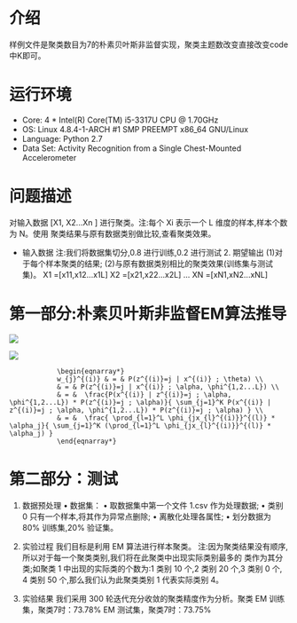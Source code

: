 # 介绍
样例文件是聚类数目为7的朴素贝叶斯非监督实现，聚类主题数改变直接改变code中K即可。

# 运行环境
* Core: 4 * Intel(R) Core(TM) i5-3317U CPU @ 1.70GHz
* OS: Linux 4.8.4-1-ARCH #1 SMP PREEMPT x86_64 GNU/Linux
* Language: Python 2.7
* Data Set: Activity Recognition from a Single Chest-Mounted Accelerometer

# 问题描述
对输入数据 [X1, X2...Xn ] 进行聚类。注:每个 Xi 表示一个 L 维度的样本,样本个数为 N。使用 聚类结果与原有数据类别做比较,查看聚类效果。

* 输入数据
注:我们将数据集切分,0.8 进行训练,0.2 进行测试 2. 期望输出
(1)对于每个样本聚类的结果; (2)与原有数据类别相比的聚类效果(训练集与测试集)。
X1 =[x11,x12...x1L] X2 =[x21,x22...x2L] ...
XN =[xN1,xN2...xNL]

# 第一部分:朴素贝叶斯非监督EM算法推导

![](https://github.com/songjs1993/model/edit/master/Naive_Bayesian_EM/1.png)  

![](https://github.com/songjs1993/model/edit/master/Naive_Bayesian_EM/2.png)  


				\begin{eqnarray*}
				w_{j}^{(i)} & = & P(z^{(i)}=j | x^{(i)} ; \theta) \\
				& = & P(z^{(i)}=j | x^{(i)} ; \alpha, \phi^{1,2...L}) \\
				& = &  \frac{P(x^{(i)} | z^{(i)}=j ; \alpha, \phi^{1,2...L}) * P(z^{(i)}=j ; \alpha)}{ \sum_{j=1}^K P(x^{(i)} | z^{(i)}=j ; \alpha, \phi^{1,2...L}) * P(z^{(i)}=j ; \alpha) } \\
				& = &  \frac{ \prod_{l=1}^L \phi_{jx_{l}^{(i)}}^{(l)} * \alpha_j}{ \sum_{j=1}^K (\prod_{l=1}^L \phi_{jx_{l}^{(i)}}^{(l)} * \alpha_j) }			
				\end{eqnarray*}		



# 第二部分：测试

1. 数据预处理
• 数据集：
• 取数据集中第一个文件 1.csv 作为处理数据; 
• 类别 0 只有一个样本,将其作为异常点删除;
• 离散化处理各属性;
• 划分数据为 80% 训练集,20% 验证集。

2. 实验过程
我们目标是利用 EM 算法进行样本聚类。
注:因为聚类结果没有顺序,所以对于每一个聚类类别,我们将在此聚类中出现实际类别最多的 类作为其分类;如聚类 1 中出现的实际类的个数为:1 类别 10 个,2 类别 20 个,3 类别 0 个, 4 类别 50 个,那么我们认为此聚类类别 1 代表实际类别 4。

3. 实验结果
我们采用 300 轮迭代充分收敛的聚类精度作为分析。聚类
EM 训练集，聚类7时：73.78%
EM 测试集，聚类7时：73.75%
